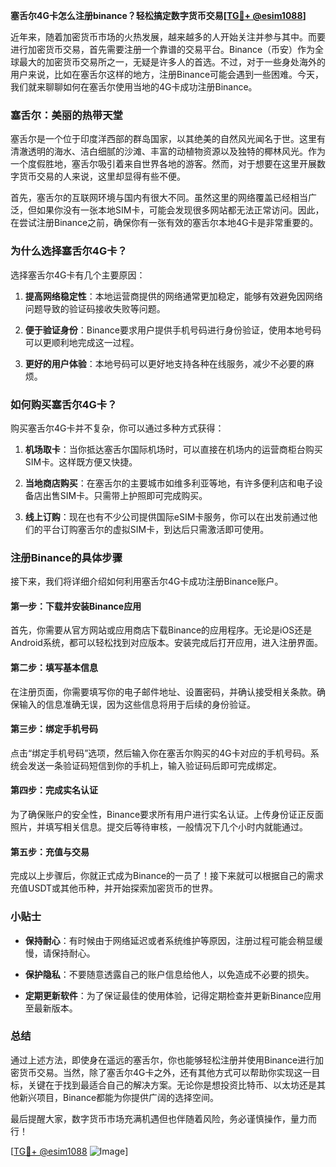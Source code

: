 **塞舌尔4G卡怎么注册binance？轻松搞定数字货币交易[[TG💪+ @esim1088](https://t.me/s/esim1088)]**

近年来，随着加密货币市场的火热发展，越来越多的人开始关注并参与其中。而要进行加密货币交易，首先需要注册一个靠谱的交易平台。Binance（币安）作为全球最大的加密货币交易所之一，无疑是许多人的首选。不过，对于一些身处海外的用户来说，比如在塞舌尔这样的地方，注册Binance可能会遇到一些困难。今天，我们就来聊聊如何在塞舌尔使用当地的4G卡成功注册Binance。

### 塞舌尔：美丽的热带天堂

塞舌尔是一个位于印度洋西部的群岛国家，以其绝美的自然风光闻名于世。这里有清澈透明的海水、洁白细腻的沙滩、丰富的动植物资源以及独特的椰林风光。作为一个度假胜地，塞舌尔吸引着来自世界各地的游客。然而，对于想要在这里开展数字货币交易的人来说，这里却显得有些不便。

首先，塞舌尔的互联网环境与国内有很大不同。虽然这里的网络覆盖已经相当广泛，但如果你没有一张本地SIM卡，可能会发现很多网站都无法正常访问。因此，在尝试注册Binance之前，确保你有一张有效的塞舌尔本地4G卡是非常重要的。

### 为什么选择塞舌尔4G卡？

选择塞舌尔4G卡有几个主要原因：

1. **提高网络稳定性**：本地运营商提供的网络通常更加稳定，能够有效避免因网络问题导致的验证码接收失败等问题。
   
2. **便于验证身份**：Binance要求用户提供手机号码进行身份验证，使用本地号码可以更顺利地完成这一过程。

3. **更好的用户体验**：本地号码可以更好地支持各种在线服务，减少不必要的麻烦。

### 如何购买塞舌尔4G卡？

购买塞舌尔4G卡并不复杂，你可以通过多种方式获得：

1. **机场取卡**：当你抵达塞舌尔国际机场时，可以直接在机场内的运营商柜台购买SIM卡。这样既方便又快捷。

2. **当地商店购买**：在塞舌尔的主要城市如维多利亚等地，有许多便利店和电子设备店出售SIM卡。只需带上护照即可完成购买。

3. **线上订购**：现在也有不少公司提供国际eSIM卡服务，你可以在出发前通过他们的平台订购塞舌尔的虚拟SIM卡，到达后只需激活即可使用。

### 注册Binance的具体步骤

接下来，我们将详细介绍如何利用塞舌尔4G卡成功注册Binance账户。

#### 第一步：下载并安装Binance应用

首先，你需要从官方网站或应用商店下载Binance的应用程序。无论是iOS还是Android系统，都可以轻松找到对应版本。安装完成后打开应用，进入注册界面。

#### 第二步：填写基本信息

在注册页面，你需要填写你的电子邮件地址、设置密码，并确认接受相关条款。确保输入的信息准确无误，因为这些信息将用于后续的身份验证。

#### 第三步：绑定手机号码

点击“绑定手机号码”选项，然后输入你在塞舌尔购买的4G卡对应的手机号码。系统会发送一条验证码短信到你的手机上，输入验证码后即可完成绑定。

#### 第四步：完成实名认证

为了确保账户的安全性，Binance要求所有用户进行实名认证。上传身份证正反面照片，并填写相关信息。提交后等待审核，一般情况下几个小时内就能通过。

#### 第五步：充值与交易

完成以上步骤后，你就正式成为Binance的一员了！接下来就可以根据自己的需求充值USDT或其他币种，并开始探索加密货币的世界。

### 小贴士

- **保持耐心**：有时候由于网络延迟或者系统维护等原因，注册过程可能会稍显缓慢，请保持耐心。
  
- **保护隐私**：不要随意透露自己的账户信息给他人，以免造成不必要的损失。

- **定期更新软件**：为了保证最佳的使用体验，记得定期检查并更新Binance应用至最新版本。

### 总结

通过上述方法，即使身在遥远的塞舌尔，你也能够轻松注册并使用Binance进行加密货币交易。当然，除了塞舌尔4G卡之外，还有其他方式可以帮助你实现这一目标，关键在于找到最适合自己的解决方案。无论你是想投资比特币、以太坊还是其他新兴项目，Binance都能为你提供广阔的选择空间。

最后提醒大家，数字货币市场充满机遇但也伴随着风险，务必谨慎操作，量力而行！

[[TG💪+ @esim1088](https://t.me/s/esim1088) ![Image](https://i.postimg.cc/4NQfJmqS/Snipaste-2025-05-13-00-14-12.png)]
